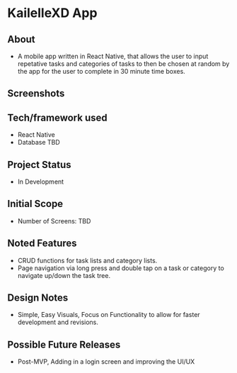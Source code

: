 # KailelleXD App

## About

-   A mobile app written in React Native, that allows the user to input repetative tasks and categories of tasks to then be chosen at random by the app for the user to complete in 30 minute time boxes.

## Screenshots

## Tech/framework used

-   React Native
-   Database TBD

## Project Status

-   In Development

## Initial Scope

-   Number of Screens: TBD

## Noted Features

-   CRUD functions for task lists and category lists.
-   Page navigation via long press and double tap on a task or category to navigate up/down the task tree.

## Design Notes

-   Simple, Easy Visuals, Focus on Functionality to allow for faster development and revisions.

## Possible Future Releases

-   Post-MVP, Adding in a login screen and improving the UI/UX
